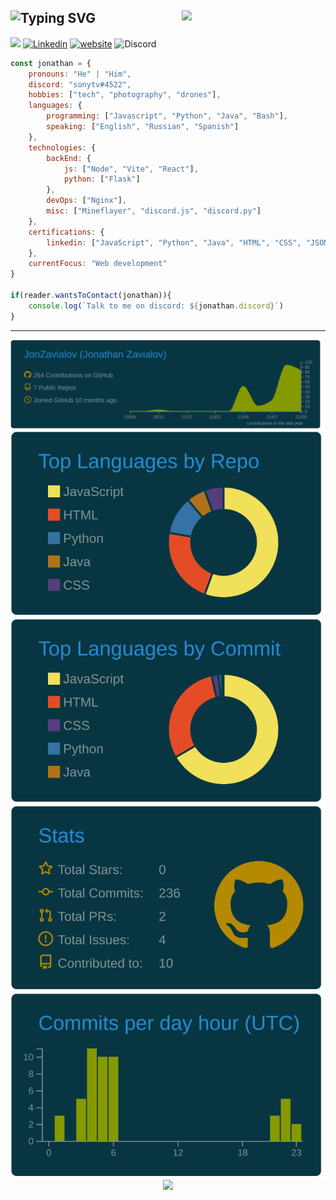 ![Typing SVG](https://readme-typing-svg.herokuapp.com?color=FFFFFF&size=25&vCenter=true&width=300&height=25&lines=I'm+Jonathan+Zavialov!)
<img align='right' src="https://media.giphy.com/media/M9gbBd9nbDrOTu1Mqx/giphy.gif" width="230">
---
![](https://komarev.com/ghpvc/?username=JonZavialov&color=073642&style=flat-square)
[![Linkedin](https://img.shields.io/badge/-Jonathan-blue?style=flat-square&logo=Linkedin&logoColor=white&link=https://www.linkedin.com/in/jonathan-zavialov-6404b61bb)](https://www.linkedin.com/in/jonathan-zavialov-6404b61bb)
[![website](https://img.shields.io/badge/-Website-blue?style=flat-square&logo=Google-Chrome&logoColor=white&link=http://jonzav.me/)](http://jonzav.me/)
![Discord](https://img.shields.io/badge/-Discord--%20sonytv%234522-blue?style=flat-square&logo=Discord&logoColor=white)

```javascript
const jonathan = {
    pronouns: "He" | "Him",
    discord: "sonytv#4522",
    hobbies: ["tech", "photography", "drones"],
    languages: {
        programming: ["Javascript", "Python", "Java", "Bash"],
        speaking: ["English", "Russian", "Spanish"]
    },
    technologies: {
        backEnd: {
            js: ["Node", "Vite", "React"],
            python: ["Flask"]
        },
        devOps: ["Nginx"],
        misc: ["Mineflayer", "discord.js", "discord.py"]
    },
    certifications: {
        linkedin: ["JavaScript", "Python", "Java", "HTML", "CSS", "JSON", "Git"]
    },
    currentFocus: "Web development"
}

if(reader.wantsToContact(jonathan)){
    console.log(`Talk to me on discord: ${jonathan.discord}`)
}
```

---
<p align="center">
    <img src="https://raw.githubusercontent.com/JonZavialov/JonZavialov/master/profile-summary-card-output/solarized_dark/0-profile-details.svg">
    <img src= "https://raw.githubusercontent.com/JonZavialov/JonZavialov/master/profile-summary-card-output/solarized_dark/1-repos-per-language.svg">
    <img src= "https://raw.githubusercontent.com/JonZavialov/JonZavialov/master/profile-summary-card-output/solarized_dark/2-most-commit-language.svg">
    <img src= "https://raw.githubusercontent.com/JonZavialov/JonZavialov/master/profile-summary-card-output/solarized_dark/3-stats.svg">
    <img src= "https://raw.githubusercontent.com/JonZavialov/JonZavialov/master/profile-summary-card-output/solarized_dark/4-productive-time.svg">
    <img src= "http://github-readme-streak-stats.herokuapp.com?user=JonZavialov&theme=solarized-dark&hide_border=true">
</p>
